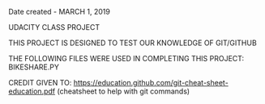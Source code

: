 Date created - MARCH 1, 2019


UDACITY CLASS PROJECT


THIS PROJECT IS DESIGNED TO TEST OUR KNOWLEDGE OF GIT/GITHUB

THE FOLLOWING FILES WERE USED IN COMPLETING THIS PROJECT:
BIKESHARE.PY

CREDIT GIVEN TO:
https://education.github.com/git-cheat-sheet-education.pdf (cheatsheet to help with git commands)

